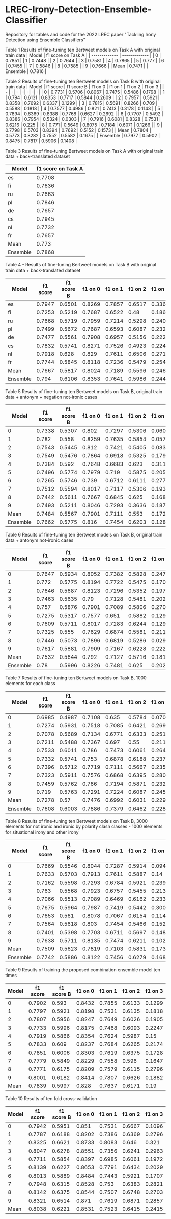 # LREC-Irony-Detection-Ensemble-Classifier
Repository for tables and code for the 2022 LREC paper "Tackling Irony Detection using Ensemble Classifiers"


Table 1 Results of fine-tuning ten Bertweet models on Task A with original train data
| Model  | f1 score on Task A |
| ------------- | ------------- |
| 0  | 0.7851  |
| 1  | 0.7448  |
| 2  | 0.7644  |
| 3  | 0.7581  |
| 4  | 0.7865  |
| 5  | 0.777  |
| 6  | 0.7455  |
| 7  | 0.5846  |
| 8  | 0.7585  |
| 9  | 0.7666  |
| Mean  | 0.7471  |
| Ensemble  | 0.7816  |



Table 2 Results of fine-tuning ten Bertweet models on Task B with original train data
| Model  | f1 score | f1 score B | f1 on 0 | f1 on 1 | f1 on 2 | f1 on 3 |
| - | -| - | -| -| -| -|
| 0 | 0.7731 | 0.5706 | 0.8067 | 0.7475 | 0.5486 | 0.1798 |
| 1 | 0.794 | 0.6131 | 0.8353 | 0.7717 | 0.5844 | 0.2609 |
| 2 | 0.7957 | 0.5921 | 0.8358 | 0.7692 | 0.6337 | 0.1299 |
| 3 | 0.7815 | 0.5691 | 0.8266 | 0.709 | 0.5588 | 0.1818 |
| 4 | 0.7577 | 0.4986 | 0.821 | 0.7413 | 0.3178 | 0.1143 |
| 5 | 0.7894 | 0.6369 | 0.8388 | 0.7768 | 0.6627 | 0.2692 |
| 6 | 0.7707 | 0.5492 | 0.8386 | 0.7954 | 0.5324 | 0.0303 |
| 7 | 0.7916 | 0.6081 | 0.8328 | 0.7531 | 0.6216 | 0.225 |
| 8 | 0.771 | 0.5649 | 0.8075 | 0.7184 | 0.6071 | 0.1266 |
| 9 | 0.7798 | 0.5703 | 0.8394 | 0.7692 | 0.5152 | 0.1573 |
| Mean | 0.7804 | 0.5773 | 0.8282 | 0.7552 | 0.5582 | 0.1675 |
| Ensemble | 0.7977 | 0.5902 | 0.8475 | 0.7817 | 0.5906 | 0.1408 |



Table 3 Results of fine-tuning Bertweet models on Task A with original train data + back-translated dataset

| Model  | f1 score on Task A |
| ------------- | ------------- |
| es | 0.7708 |
| fi | 0.7636 |
| ru | 0.7663 |
| pl | 0.7846 |
| de | 0.7657 |
| cs | 0.7945 |
| nl | 0.7732 |
| fr | 0.7657 |
| Mean | 0.773 |
| Ensemble | 0.7868 |



Table 4 - Results of fine-tuning Bertweet models on Task B with original train data + back-translated dataset

| Model  | f1 score | f1 score B | f1 on 0 | f1 on 1 | f1 on 2 | f1 on 3 |
| - | -| - | -| -| -| -|
| es | 0.7947 | 0.6501 | 0.8269 | 0.7857 | 0.6517 | 0.3361 | 
| fi | 0.7253 | 0.5219 | 0.7687 | 0.6522 | 0.48 | 0.1867 | 
| ru | 0.7668 | 0.5719 | 0.7959 | 0.7214 | 0.5298 | 0.2406 | 
| pl | 0.7499 | 0.5672 | 0.7687 | 0.6593 | 0.6087 | 0.2321 | 
| de | 0.7477 | 0.5561 | 0.7908 | 0.6957 | 0.5156 | 0.2222 | 
| cs | 0.7832 | 0.5741 | 0.8271 | 0.7526 | 0.4923 | 0.2243 | 
| nl | 0.7918 | 0.628 | 0.829 | 0.7611 | 0.6506 | 0.2712 | 
| fr | 0.7744 | 0.5845 | 0.8118 | 0.7236 | 0.5479 | 0.2545 | 
| Mean | 0.7667 | 0.5817 | 0.8024 | 0.7189 | 0.5596 | 0.246 | 
| Ensemble | 0.794 | 0.6106 | 0.8353 | 0.7641 | 0.5986 | 0.2444 | 



Table 5 Results of fine-tuning ten Bertweet models on Task B, original train data + antonym + negation not-ironic cases

| Model  | f1 score | f1 score B | f1 on 0 | f1 on 1 | f1 on 2 | f1 on 3 |
| - | -| - | -| -| -| -|
| 0 | 0.7338 | 0.5307 | 0.802 | 0.7297 | 0.5306 | 0.0606 | 
| 1 | 0.782 | 0.558 | 0.8259 | 0.7635 | 0.5854 | 0.0571 | 
| 2 | 0.7543 | 0.5445 | 0.812 | 0.7421 | 0.5405 | 0.0833 | 
| 3 | 0.7549 | 0.5476 | 0.7864 | 0.6918 | 0.5325 | 0.1798 | 
| 4 | 0.7384 | 0.592 | 0.7648 | 0.6683 | 0.623 | 0.3119 | 
| 5 | 0.7496 | 0.5774 | 0.7979 | 0.719 | 0.5875 | 0.2051 | 
| 6 | 0.7265 | 0.5746 | 0.739 | 0.6712 | 0.6111 | 0.2771 | 
| 7 | 0.7512 | 0.5594 | 0.8017 | 0.7117 | 0.5306 | 0.1935 | 
| 8 | 0.7442 | 0.5611 | 0.7667 | 0.6845 | 0.625 | 0.1684 | 
| 9 | 0.7493 | 0.5211 | 0.8046 | 0.7293 | 0.3636 | 0.1871 | 
| Mean | 0.7484 | 0.5567 | 0.7901 | 0.7111 | 0.553 | 0.1724 | 
| Ensemble | 0.7662 | 0.5775 | 0.816 | 0.7454 | 0.6203 | 0.1282 | 


Table 6 Results of fine-tuning ten Bertweet models on Task B, original train data + antonym not-ironic cases

| Model  | f1 score | f1 score B | f1 on 0 | f1 on 1 | f1 on 2 | f1 on 3 |
| - | -| - | -| -| -| -|
| 0 | 0.7647 | 0.5934 | 0.8052 | 0.7382 | 0.5828 | 0.2474 | 
| 1 | 0.772 | 0.5775 | 0.8194 | 0.7722 | 0.5475 | 0.1707 | 
| 2 | 0.7646 | 0.5687 | 0.8123 | 0.7296 | 0.5352 | 0.1978 | 
| 3 | 0.7463 | 0.5635 | 0.79 | 0.7128 | 0.5481 | 0.2029 | 
| 4 | 0.757 | 0.5876 | 0.7901 | 0.7089 | 0.5806 | 0.2708 | 
| 5 | 0.7275 | 0.5317 | 0.7577 | 0.651 | 0.5882 | 0.1299 | 
| 6 | 0.7609 | 0.5711 | 0.8017 | 0.7283 | 0.6244 | 0.1299 | 
| 7 | 0.7325 | 0.555 | 0.7629 | 0.6874 | 0.5581 | 0.2115 | 
| 8 | 0.7446 | 0.5073 | 0.7896 | 0.6819 | 0.5286 | 0.029 | 
| 9 | 0.7617 | 0.5881 | 0.7909 | 0.7167 | 0.6228 | 0.2222 | 
| Mean | 0.7532 | 0.5644 | 0.792 | 0.7127 | 0.5716 | 0.1812 | 
| Ensemble | 0.78 | 0.5996 | 0.8226 | 0.7481 | 0.625 | 0.2025 | 


Table 7 Results of fine-tuning ten Bertweet models on Task B, 1000 elements for each class

| Model  | f1 score | f1 score B | f1 on 0 | f1 on 1 | f1 on 2 | f1 on 3 |
| - | -| - | -| -| -| -|
| 0 | 0.6985 | 0.4987 | 0.7108 | 0.635 | 0.5784 | 0.0706 | 
| 1 | 0.7274 | 0.5931 | 0.7518 | 0.7085 | 0.6421 | 0.2698 | 
| 2 | 0.7078 | 0.5689 | 0.7134 | 0.6771 | 0.6333 | 0.2517 | 
| 3 | 0.7211 | 0.5488 | 0.7367 | 0.697 | 0.55 | 0.2115 | 
| 4 | 0.7533 | 0.6011 | 0.786 | 0.7473 | 0.6061 | 0.2649 | 
| 5 | 0.7332 | 0.5741 | 0.753 | 0.6878 | 0.6188 | 0.237 | 
| 6 | 0.7396 | 0.5712 | 0.7719 | 0.7111 | 0.5667 | 0.2353 | 
| 7 | 0.7323 | 0.5911 | 0.7576 | 0.6868 | 0.6395 | 0.2804 | 
| 8 | 0.7459 | 0.5762 | 0.766 | 0.7194 | 0.5871 | 0.2326 | 
| 9 | 0.719 | 0.5763 | 0.7291 | 0.7224 | 0.6087 | 0.2452 | 
| Mean | 0.7278 | 0.57 | 0.7476 | 0.6992 | 0.6031 | 0.2299 | 
| Ensemble | 0.7608 | 0.6003 | 0.7886 | 0.7379 | 0.6462 | 0.2286 |


Table 8 Results of fine-tuning ten Bertweet models on Task B, 3000 elements for not ironic and ironic by polarity clash classes - 1000 elements for situational irony and other irony

| Model  | f1 score | f1 score B | f1 on 0 | f1 on 1 | f1 on 2 | f1 on 3 |
| - | -| - | -| -| -| -|
| 0 | 0.7669 | 0.5546 | 0.8044 | 0.7287 | 0.5914 | 0.0941 | 
| 1 | 0.7633 | 0.5703 | 0.7913 | 0.7611 | 0.5887 | 0.14 | 
| 2 | 0.7162 | 0.5598 | 0.7293 | 0.6784 | 0.5921 | 0.2394 | 
| 3 | 0.763 | 0.5568 | 0.7923 | 0.6757 | 0.5455 | 0.2136 | 
| 4 | 0.7066 | 0.5513 | 0.7089 | 0.6469 | 0.6162 | 0.2333 | 
| 5 | 0.7675 | 0.5964 | 0.7987 | 0.7419 | 0.5442 | 0.3008 | 
| 6 | 0.7653 | 0.561 | 0.8078 | 0.7067 | 0.6154 | 0.1143 | 
| 7 | 0.7564 | 0.5618 | 0.803 | 0.7454 | 0.5466 | 0.1522 | 
| 8 | 0.7401 | 0.5398 | 0.7703 | 0.6711 | 0.5697 | 0.1481 | 
| 9 | 0.7638 | 0.5711 | 0.8135 | 0.7474 | 0.6211 | 0.1026 | 
| Mean | 0.7509 | 0.5623 | 0.7819 | 0.7103 | 0.5831 | 0.1738 | 
| Ensemble | 0.7742 | 0.5886 | 0.8122 | 0.7456 | 0.6279 | 0.1687 | 



Table 9 Results of training the proposed combination ensemble model ten times

| Model  | f1 score | f1 score B | f1 on 0 | f1 on 1 | f1 on 2 | f1 on 3 |
| - | -| - | -| -| -| -|
| 0 | 0.7902 | 0.593 | 0.8432 | 0.7855 | 0.6133 | 0.1299 | 
| 1 | 0.7797 | 0.5921 | 0.8198 | 0.7531 | 0.6135 | 0.1818 | 
| 2 | 0.7807 | 0.5956 | 0.8247 | 0.7649 | 0.6026 | 0.1905 | 
| 3 | 0.7733 | 0.5996 | 0.8175 | 0.7468 | 0.6093 | 0.2247 | 
| 4 | 0.7919 | 0.5866 | 0.8354 | 0.7624 | 0.5987 | 0.15 | 
| 5 | 0.7833 | 0.609 | 0.8237 | 0.7684 | 0.6265 | 0.2174 | 
| 6 | 0.7851 | 0.6006 | 0.8303 | 0.7619 | 0.6375 | 0.1728 | 
| 7 | 0.7779 | 0.5849 | 0.8229 | 0.7558 | 0.596 | 0.1647 | 
| 8 | 0.7771 | 0.6175 | 0.8209 | 0.7579 | 0.6115 | 0.2796 | 
| 9 | 0.8001 | 0.6182 | 0.8414 | 0.7807 | 0.6626 | 0.1882 | 
| Mean | 0.7839 | 0.5997 | 0.828 | 0.7637 | 0.6171 | 0.19 | 



Table 10 Results of ten fold cross-validation

| Model  | f1 score | f1 score B | f1 on 0 | f1 on 1 | f1 on 2 | f1 on 3 |
| - | -| - | -| -| -| -|
| 0 | 0.7942 | 0.5951 | 0.851 | 0.7531 | 0.6667 | 0.1096 | 
| 1 | 0.7787 | 0.6188 | 0.8202 | 0.7386 | 0.6369 | 0.2796 | 
| 2 | 0.8325 | 0.6621 | 0.8733 | 0.8083 | 0.646 | 0.321 | 
| 3 | 0.8047 | 0.6278 | 0.8551 | 0.7356 | 0.6241 | 0.2963 | 
| 4 | 0.7711 | 0.5854 | 0.8397 | 0.6985 | 0.6061 | 0.1972 | 
| 5 | 0.8139 | 0.6227 | 0.8653 | 0.7791 | 0.6434 | 0.2029 | 
| 6 | 0.8013 | 0.5889 | 0.8484 | 0.7443 | 0.5921 | 0.1707 | 
| 7 | 0.7948 | 0.6315 | 0.8528 | 0.753 | 0.6383 | 0.2821 | 
| 8 | 0.8142 | 0.6375 | 0.8544 | 0.7507 | 0.6748 | 0.2703 | 
| 9 | 0.8321 | 0.6514 | 0.871 | 0.7619 | 0.6871 | 0.2857 | 
| Mean | 0.8038 | 0.6221 | 0.8531 | 0.7523 | 0.6415 | 0.2415 |



